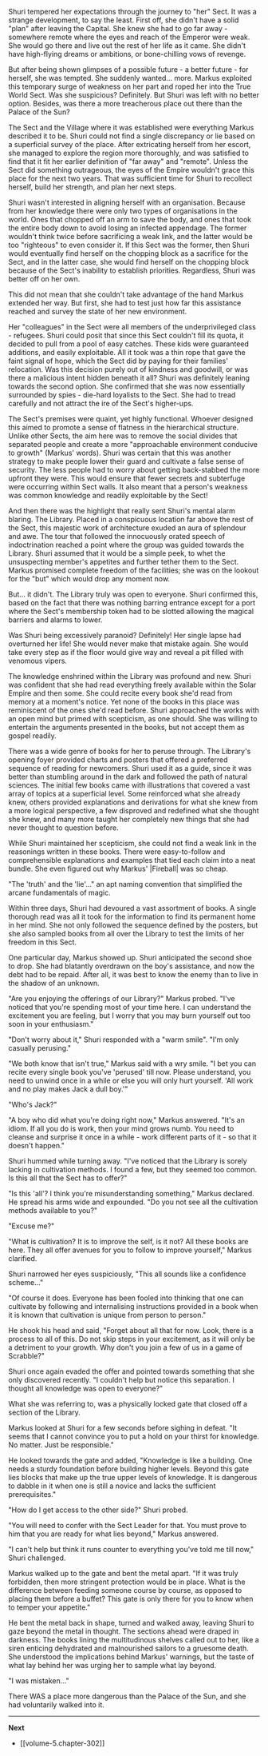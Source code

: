 
Shuri tempered her expectations through the journey to "her" Sect. It was a strange development, to say the least. First off, she didn't have a solid "plan" after leaving the Capital. She knew she had to go far away - somewhere remote where the eyes and reach of the Emperor were weak. She would go there and live out the rest of her life as it came. She didn't have high-flying dreams or ambitions, or bone-chilling vows of revenge.

But after being shown glimpses of a possible future - a better future - for herself, she was tempted. She suddenly wanted... more. Markus exploited this temporary surge of weakness on her part and roped her into the True World Sect. Was she suspicious? Definitely. But Shuri was left with no better option. Besides, was there a more treacherous place out there than the Palace of the Sun?

The Sect and the Village where it was established were everything Markus described it to be. Shuri could not find a single discrepancy or lie based on a superficial survey of the place. After extricating herself from her escort, she managed to explore the region more thoroughly, and was satisfied to find that it fit her earlier definition of "far away" and "remote". Unless the Sect did something outrageous, the eyes of the Empire wouldn't grace this place for the next two years. That was sufficient time for Shuri to recollect herself, build her strength, and plan her next steps.

Shuri wasn't interested in aligning herself with an organisation. Because from her knowledge there were only two types of organisations in the world. Ones that chopped off an arm to save the body, and ones that took the entire body down to avoid losing an infected appendage. The former wouldn't think twice before sacrificing a weak link, and the latter would be too "righteous" to even consider it. If this Sect was the former, then Shuri would eventually find herself on the chopping block as a sacrifice for the Sect, and in the latter case, she would find herself on the chopping block because of the Sect's inability to establish priorities. Regardless, Shuri was better off on her own.

This did not mean that she couldn't take advantage of the hand Markus extended her way. But first, she had to test just how far this assistance reached and survey the state of her new environment.

Her "colleagues" in the Sect were all members of the underprivileged class - refugees. Shuri could posit that since this Sect couldn't fill its quota, it decided to pull from a pool of easy catches. These kids were guaranteed additions, and easily exploitable. All it took was a thin rope that gave the faint signal of hope, which the Sect did by paying for their families' relocation. Was this decision purely out of kindness and goodwill, or was there a malicious intent hidden beneath it all? Shuri was definitely leaning towards the second option. She confirmed that she was now essentially surrounded by spies - die-hard loyalists to the Sect. She had to tread carefully and not attract the ire of the Sect's higher-ups.

The Sect's premises were quaint, yet highly functional. Whoever designed this aimed to promote a sense of flatness in the hierarchical structure. Unlike other Sects, the aim here was to remove the social divides that separated people and create a more "approachable environment conducive to growth" (Markus' words). Shuri was certain that this was another strategy to make people lower their guard and cultivate a false sense of security. The less people had to worry about getting back-stabbed the more upfront they were. This would ensure that fewer secrets and subterfuge were occurring within Sect walls. It also meant that a person's weakness was common knowledge and readily exploitable by the Sect!

And then there was the highlight that really sent Shuri's mental alarm blaring. The Library. Placed in a conspicuous location far above the rest of the Sect, this majestic work of architecture exuded an aura of splendour and awe. The tour that followed the innocuously orated speech of indoctrination reached a point where the group was guided towards the Library. Shuri assumed that it would be a simple peek, to whet the unsuspecting member's appetites and further tether them to the Sect. Markus promised complete freedom of the facilities; she was on the lookout for the "but" which would drop any moment now.

But... it didn't. The Library truly was open to everyone. Shuri confirmed this, based on the fact that there was nothing barring entrance except for a port where the Sect's membership token had to be slotted allowing the magical barriers and alarms to lower.

Was Shuri being excessively paranoid? Definitely! Her single lapse had overturned her life! She would never make that mistake again. She would take every step as if the floor would give way and reveal a pit filled with venomous vipers.

The knowledge enshrined within the Library was profound and new. Shuri was confident that she had read everything freely available within the Solar Empire and then some. She could recite every book she'd read from memory at a moment's notice. Yet none of the books in this place was reminiscent of the ones she'd read before. Shuri approached the works with an open mind but primed with scepticism, as one should. She was willing to entertain the arguments presented in the books, but not accept them as gospel readily.

There was a wide genre of books for her to peruse through. The Library's opening foyer provided charts and posters that offered a preferred sequence of reading for newcomers. Shuri used it as a guide, since it was better than stumbling around in the dark and followed the path of natural sciences. The initial few books came with illustrations that covered a vast array of topics at a superficial level. Some reinforced what she already knew, others provided explanations and derivations for what she knew from a more logical perspective, a few disproved and redefined what she thought she knew, and many more taught her completely new things that she had never thought to question before.

While Shuri maintained her scepticism, she could not find a weak link in the reasonings written in these books. There were easy-to-follow and comprehensible explanations and examples that tied each claim into a neat bundle. She even figured out why Markus' |Fireball| was so cheap.

"The 'truth' and the 'lie'..." an apt naming convention that simplified the arcane fundamentals of magic.

Within three days, Shuri had devoured a vast assortment of books. A single thorough read was all it took for the information to find its permanent home in her mind. She not only followed the sequence defined by the posters, but she also sampled books from all over the Library to test the limits of her freedom in this Sect.

One particular day, Markus showed up. Shuri anticipated the second shoe to drop. She had blatantly overdrawn on the boy's assistance, and now the debt had to be repaid. After all, it was best to know the enemy than to live in the shadow of an unknown.

"Are you enjoying the offerings of our Library?" Markus probed. "I've noticed that you're spending most of your time here. I can understand the excitement you are feeling, but I worry that you may burn yourself out too soon in your enthusiasm."

"Don't worry about it," Shuri responded with a "warm smile". "I'm only casually perusing."

"We both know that isn't true," Markus said with a wry smile. "I bet you can recite every single book you've 'perused' till now. Please understand, you need to unwind once in a while or else you will only hurt yourself. 'All work and no play makes Jack a dull boy.'"

"Who's Jack?"

"A boy who did what you're doing right now," Markus answered. "It's an idiom. If all you do is work, then your mind grows numb. You need to cleanse and surprise it once in a while - work different parts of it - so that it doesn't happen."

Shuri hummed while turning away. "I've noticed that the Library is sorely lacking in cultivation methods. I found a few, but they seemed too common. Is this all that the Sect has to offer?"

"Is this 'all'? I think you're misunderstanding something," Markus declared. He spread his arms wide and expounded. "Do you not see all the cultivation methods available to you?"

"Excuse me?"

"What is cultivation? It is to improve the self, is it not? All these books are here. They all offer avenues for you to follow to improve yourself," Markus clarified.

Shuri narrowed her eyes suspiciously, "This all sounds like a confidence scheme..."

"Of course it does. Everyone has been fooled into thinking that one can cultivate by following and internalising instructions provided in a book when it is known that cultivation is unique from person to person."

He shook his head and said, "Forget about all that for now. Look, there is a process to all of this. Do not skip steps in your excitement, as it will only be a detriment to your growth. Why don't you join a few of us in a game of Scrabble?"

Shuri once again evaded the offer and pointed towards something that she only discovered recently. "I couldn't help but notice this separation. I thought all knowledge was open to everyone?"

What she was referring to, was a physically locked gate that closed off a section of the Library.

Markus looked at Shuri for a few seconds before sighing in defeat. "It seems that I cannot convince you to put a hold on your thirst for knowledge. No matter. Just be responsible."

He looked towards the gate and added, "Knowledge is like a building. One needs a sturdy foundation before building higher levels. Beyond this gate lies blocks that make up the true upper levels of knowledge. It is dangerous to dabble in it when one is still a novice and lacks the sufficient prerequisites."

"How do I get access to the other side?" Shuri probed.

"You will need to confer with the Sect Leader for that. You must prove to him that you are ready for what lies beyond," Markus answered.

"I can't help but think it runs counter to everything you've told me till now," Shuri challenged.

Markus walked up to the gate and bent the metal apart. "If it was truly forbidden, then more stringent protection would be in place. What is the difference between feeding someone course by course, as opposed to placing them before a buffet? This gate is only there for you to know when to temper your appetite."

He bent the metal back in shape, turned and walked away, leaving Shuri to gaze beyond the metal in thought. The sections ahead were draped in darkness. The books lining the multitudinous shelves called out to her, like a siren enticing dehydrated and malnourished sailors to a gruesome death. She understood the implications behind Markus' warnings, but the taste of what lay behind her was urging her to sample what lay beyond.

"I was mistaken..."

There WAS a place more dangerous than the Palace of the Sun, and she had voluntarily walked into it.

____

**Next**
* [[volume-5.chapter-302]]